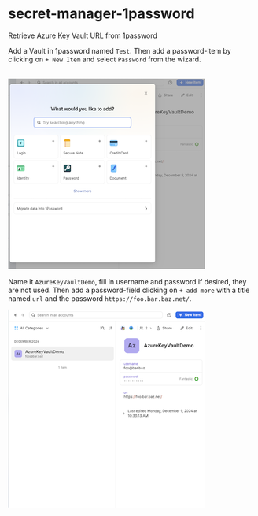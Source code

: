 # secret-manager-1password

Retrieve Azure Key Vault URL from 1password

Add a Vault in 1password named `Test`. Then add a password-item by clicking on `+ New Item` and
select `Password` from the wizard.<br><br>

![add](./screenshot-add.png)

Name it `AzureKeyVaultDemo`, fill in username and password if
desired, they are not used. Then add a password-field clicking on `+ add more` with a title named `url`
and the password `https://foo.bar.baz.net/`.

![add](./screenshot-url.png)
